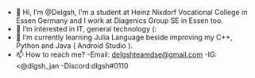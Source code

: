 - 👋 Hi, I’m @Delgsh, I'm a student at Heinz Nixdorf Vocational College in Essen Germany and I work at Diagenics Group SE in Essen too.
- 👀 I’m interested in IT, general technology  (:
- 🌱 I’m currently learning Julia Language beside improving my C++, Python and Java ( Android Studio ).
- 📫 How to reach me? -Email: delgshteamdse@gmail.com -IG:<@dlgsh_jan -Discord:dlgsh#0110

<!---
DelgshDiagenics/DelgshDiagenics is a ✨ special ✨ repository because its `README.md` (this file) appears on your GitHub profile.
You can click the Preview link to take a look at your changes.
--->
